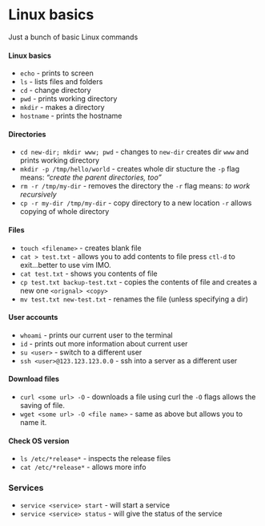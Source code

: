 # Linux basics

Just a bunch of basic Linux commands

#### Linux basics

- `echo` - prints to screen
- `ls` - lists files and folders
- `cd` - change directory
- `pwd` - prints working directory
- `mkdir` - makes a directory
- `hostname` - prints the hostname

#### Directories

- `cd new-dir; mkdir www; pwd` - changes to `new-dir` creates dir `www` and
  prints working directory
- `mkdir -p /tmp/hello/world` - creates whole dir stucture the `-p` flag means:
  _“create the parent directories, too”_
- `rm -r /tmp/my-dir` - removes the directory the `-r` flag means: _to work
  recursively_
- `cp -r my-dir /tmp/my-dir` - copy directory to a new location `-r` allows
  copying of whole directory

#### Files

- `touch <filename>` - creates blank file
- `cat > test.txt` - allows you to add contents to file press `ctl-d` to
  exit...better to use vim IMO.
- `cat test.txt` - shows you contents of file
- `cp test.txt backup-test.txt` - copies the contents of file and creates a new
  one `<orignal> <copy>`
- `mv test.txt new-test.txt` - renames the file (unless specifying a dir)

#### User accounts

- `whoami` - prints our current user to the terminal
- `id` - prints out more information about current user
- `su <user>` - switch to a different user
- `ssh <user>@123.123.123.0.0` - ssh into a server as a different user

#### Download files

- `curl <some url> -O` - downloads a file using curl the `-O` flags allows the
  saving of file.
- `wget <some url> -O <file name>` - same as above but allows you to name it.

#### Check OS version

- `ls /etc/*release*` - inspects the release files
- `cat /etc/*release*` - allows more info

### Services

- `service <service> start` - will start a service
- `service <service> status` - will give the status of the service
